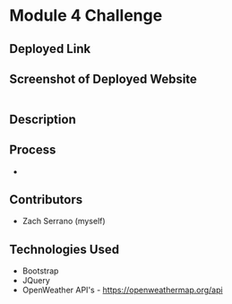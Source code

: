 # Module 4 Challenge

## Deployed Link


## Screenshot of Deployed Website
![]()

## Description


## Process
- 

## Contributors
- Zach Serrano (myself)

## Technologies Used
- Bootstrap
- JQuery
- OpenWeather API's - https://openweathermap.org/api
